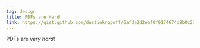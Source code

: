 ```yaml
---
tag: design
title: PDFs are Hard
link: https://gist.github.com/dustinknopoff/6afda2d2eaf0f9174674d8b0c23a9607
---
```


PDFs are _very hard_!
